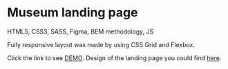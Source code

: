 # Museum landing page

HTML5, CSS3, SASS, Figma, BEM methodology, JS

Fully responsive layout was made by using CSS Grid and Flexbox.

Click the link to see [DEMO](https://oksana-onopa.github.io/Museum_NAMU/).
Design of the landing page you could find [here](https://www.figma.com/file/HL3XGt5ZatvJoYBhOaWY5x/museum-prototype?node-id=323%3A1957).
